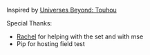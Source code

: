 ﻿Inspired by [Universes Beyond: Touhou](https://rachel-brighton.github.io/previews/2HU)

Special Thanks:

- [Rachel](https://rachel-brighton.github.io) for helping with the set and with mse
- Pip for hosting field test